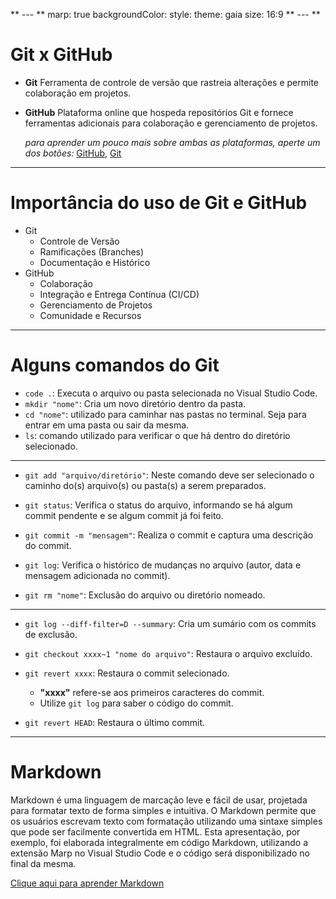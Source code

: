 ** --- **
marp: true
backgroundColor: 
style:
theme: gaia
size: 16:9
** --- **

# Git x GitHub
- **Git**
Ferramenta de controle de versão que rastreia alterações e permite colaboração em projetos.


- **GitHub**
 Plataforma online que hospeda repositórios Git e fornece ferramentas adicionais para colaboração e gerenciamento de projetos.

  _para aprender um pouco mais sobre ambas as plataformas, aperte um dos botões:_   [GitHub](https://www.youtube.com/playlist?list=PLHz_AreHm4dm7ZULPAmadvNhH6vk9oNZA), [Git](https://www.youtube.com/playlist?list=PLucm8g_ezqNq0dOgug6paAkH0AQSJPlIe)

---

# Importância do uso de Git e GitHub
* Git
  * Controle de Versão
  * Ramificações (Branches)
  * Documentação e Histórico
* GitHub
  * Colaboração
  * Integração e Entrega Contínua (CI/CD)
  * Gerenciamento de Projetos
  * Comunidade e Recursos
---
# Alguns comandos do Git
- `code .`: Executa o arquivo ou pasta selecionada no Visual Studio Code.
- `mkdir "nome"`: Cria um novo diretório dentro da pasta.
- `cd "nome"`: utilizado para caminhar nas pastas no terminal. Seja para entrar em uma pasta ou sair da mesma.
- `ls`: comando utilizado para verificar o que há dentro do diretório selecionado.

---
- `git add "arquivo/diretório"`: Neste comando deve ser selecionado o caminho do(s) arquivo(s) ou pasta(s) a serem preparados.
- `git status`: Verifica o status do arquivo, informando se há algum commit pendente e se algum commit já foi feito.

- `git commit -m "mensagem"`: Realiza o commit e captura uma descrição do commit.
- `git log`: Verifica o histórico de mudanças no arquivo (autor, data e mensagem adicionada no commit).
- `git rm "nome"`: Exclusão do arquivo ou diretório nomeado.
---
- `git log --diff-filter=D --summary`: Cria um sumário com os commits de exclusão.


- `git checkout xxxx~1 "nome do arquivo"`: Restaura o arquivo excluído.
- `git revert xxxx`: Restaura o commit selecionado.
   - **"xxxx"** refere-se aos primeiros caracteres do commit.
   - Utilize `git log` para saber o código do commit.
- `git revert HEAD`: Restaura o último commit.

---

# Markdown
Markdown é uma linguagem de marcação leve e fácil de usar, projetada para formatar texto de forma simples e intuitiva. O Markdown permite que os usuários escrevam texto com formatação utilizando uma sintaxe simples que pode ser facilmente convertida em HTML.
 Esta apresentação, por exemplo, foi elaborada integralmente em código Markdown, utilizando a extensão Marp no Visual Studio Code e o código será disponibilizado no final da mesma.

[Clique aqui para aprender Markdown](https://www.youtube.com/watch?v=LntSB-gl-ZI)
